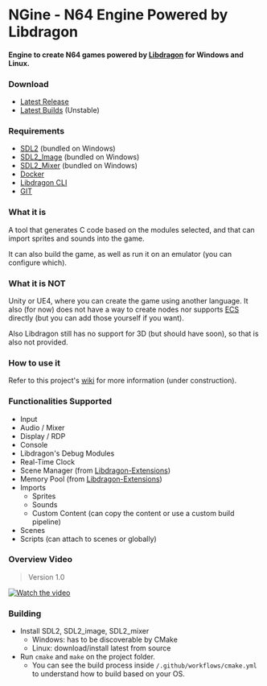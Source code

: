 # NGine - N64 Engine Powered by Libdragon

#### Engine to create N64 games powered by [Libdragon](https://github.com/DragonMinded/libdragon) for Windows and Linux.

### Download

- [Latest Release](https://github.com/stefanmielke/ngine/releases/latest)
- [Latest Builds](https://github.com/stefanmielke/ngine/actions) (Unstable)

### Requirements

- [SDL2](https://www.libsdl.org/index.php) (bundled on Windows)
- [SDL2_Image](https://www.libsdl.org/projects/SDL_image/) (bundled on Windows)
- [SDL2_Mixer](https://www.libsdl.org/projects/SDL_mixer/) (bundled on Windows)
- [Docker](https://www.docker.com/get-started)
- [Libdragon CLI](https://github.com/anacierdem/libdragon-docker)
- [GIT](https://git-scm.com/downloads)

### What it is

A tool that generates C code based on the modules selected, and that can import sprites and sounds into the game.

It can also build the game, as well as run it on an emulator (you can configure which).

### What it is NOT

Unity or UE4, where you can create the game using another language. It also (for now) does not have a way to create
nodes nor supports [ECS](https://en.wikipedia.org/wiki/Entity_component_system) directly (but you can add those yourself
if you want).

Also Libdragon still has no support for 3D (but should have soon), so that is also not provided.

### How to use it

Refer to this project's [wiki](https://github.com/stefanmielke/ngine/wiki) for more information (under construction).

### Functionalities Supported

- Input
- Audio / Mixer
- Display / RDP
- Console
- Libdragon's Debug Modules
- Real-Time Clock
- Scene Manager (from [Libdragon-Extensions](https://github.com/stefanmielke/libdragon-extensions))
- Memory Pool (from [Libdragon-Extensions](https://github.com/stefanmielke/libdragon-extensions))
- Imports
    - Sprites
    - Sounds
    - Custom Content (can copy the content or use a custom build pipeline)
- Scenes
- Scripts (can attach to scenes or globally)

### Overview Video

> Version 1.0

[![Watch the video](https://img.youtube.com/vi/jswC7u4MbQ0/default.jpg)](https://youtu.be/jswC7u4MbQ0)

### Building

- Install SDL2, SDL2_image, SDL2_mixer
    - Windows: has to be discoverable by CMake
    - Linux: download/install latest from source
- Run `cmake` and `make` on the project folder.
    - You can see the build process inside `/.github/workflows/cmake.yml` to understand how to build based on your OS.